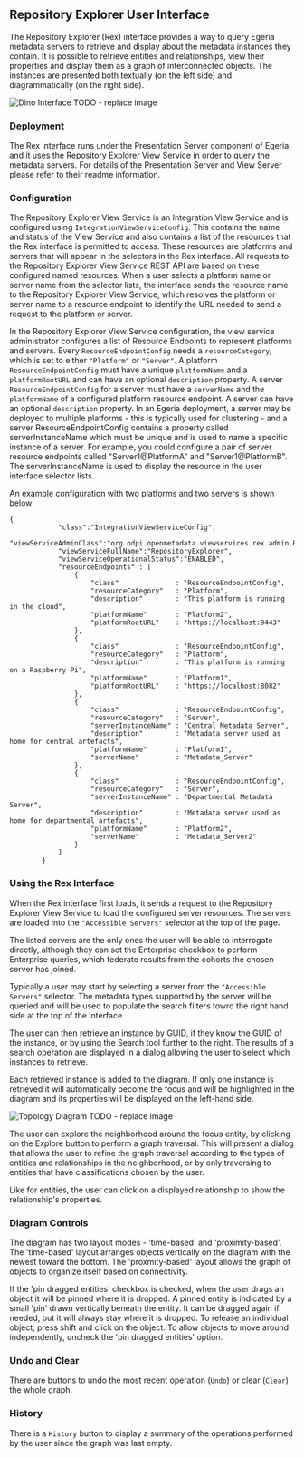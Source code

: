 ## Repository Explorer User Interface

The Repository Explorer (Rex) interface provides a way to query Egeria metadata servers to retrieve and display about the metadata instances they contain. It is possible to retrieve entities and relationships, view their properties and display them as a graph of interconnected objects. The instances are presented both textually (on the left side) and diagrammatically (on the right side).

![Dino Interface](image1)
TODO - replace image


### Deployment
The Rex interface runs under the Presentation Server component of Egeria, and it uses the Repository Explorer View Service in order to query the metadata servers. For details of the Presentation Server and View Server please refer to their readme information.


### Configuration
The Repository Explorer View Service is an Integration View Service and is configured using `IntegrationViewServiceConfig`. This contains the name and status of the View Service and also contains a list of the resources that the Rex interface is permitted to access. These resources are platforms and servers that will appear in the selectors in the Rex interface. All requests to the Repository Explorer View Service REST API are based on these configured named resources. When a user selects a platform name or server name from the selector lists, the interface sends the resource name to the Repository Explorer View Service, which resolves the platform or server name to a resource endpoint to identify the URL needed to send a request to the platform or server. 

In the Repository Explorer View Service configuration, the view service administrator configures a list of Resource Endpoints to represent platforms and servers. Every `ResourceEndpointConfig` needs a `resourceCategory`, which is set to either `"Platform"` or `"Server"`. A platform `ResourceEndpointConfig` must have a unique `platformName` and a `platformRootURL` and can have an optional `description` property. A server `ResourceEndpointConfig` for a server must have a `serverName` and the `platformName` of a configured platform resource endpoint. A server can have an optional `description` property. In an Egeria deployment, a server may be deployed to multiple platforms - this is typically used for clustering - and a server ResourceEndpointConfig contains a property called serverInstanceName which must be unique and is used to name a specific instance of a server. For example, you could configure a pair of server resource endpoints called "Server1@PlatformA" and "Server1@PlatformB". The serverInstanceName is used to display the resource in the user interface selector lists. 

An example configuration with two platforms and two servers is shown below:

```
{
            "class":"IntegrationViewServiceConfig",
            "viewServiceAdminClass":"org.odpi.openmetadata.viewservices.rex.admin.RexViewAdmin",
            "viewServiceFullName":"RepositoryExplorer",
            "viewServiceOperationalStatus":"ENABLED",            
            "resourceEndpoints" : [
                {
                    "class"              : "ResourceEndpointConfig",
                    "resourceCategory"   : "Platform",
                    "description"        : "This platform is running in the cloud",
                    "platformName"       : "Platform2",
                    "platformRootURL"    : "https://localhost:9443"
                },
                {
                    "class"              : "ResourceEndpointConfig",
                    "resourceCategory"   : "Platform",
                    "description"        : "This platform is running on a Raspberry Pi",
                    "platformName"       : "Platform1",
                    "platformRootURL"    : "https://localhost:8082"
                },
                {
                    "class"              : "ResourceEndpointConfig",
                    "resourceCategory"   : "Server",
                    "serverInstanceName" : "Central Metadata Server",
                    "description"        : "Metadata server used as home for central artefacts",
                    "platformName"       : "Platform1",
                    "serverName"         : "Metadata_Server"
                },
                {
                    "class"              : "ResourceEndpointConfig",
                    "resourceCategory"   : "Server",
                    "serverInstanceName" : "Departmental Metadata Server",
                    "description"        : "Metadata server used as home for departmental artefacts",
                    "platformName"       : "Platform2",
                    "serverName"         : "Metadata_Server2"
                }
            ]
        }
```


### Using the Rex Interface
When the Rex interface first loads, it sends a request to the Repository Explorer View Service to load the configured server resources. The servers are loaded into the `"Accessible Servers"` selector at the top of the page. 

The listed servers are the only ones the user will be able to interrogate directly, although they can set the Enterprise checkbox to perform Enterprise queries, which federate results from the cohorts the chosen server has joined.

Typically a user may start by selecting a server from the `"Accessible Servers"` selector. The metadata types supported by the server will be queried and will be used to populate the search filters towrd the right hand side at the top of the interface.

The user can then retrieve an instance by GUID, if they know the GUID of the instance, or by using the Search tool further to the right. The results of a search operation are displayed in a dialog allowing the user to select which instances to retrieve. 

Each retrieved instance is added to the diagram. If only one instance is retrieved it will automatically become the focus and will be highlighted in the diagram and its properties will be displayed on the left-hand side.  

![Topology Diagram](image2)
TODO - replace image

The user can explore the neighborhood around the focus entity, by clicking on the Explore button to perform a graph traversal. This will present a dialog that allows the user to refine the graph traversal according to the types of entities and relationships in the neighborhood, or by only traversing to entities that have classifications chosen by the user.

Like for entities, the user can click on a displayed relationship to show the relationship's properties.

### Diagram Controls
The diagram has two layout modes - 'time-based' and 'proximity-based'. The 'time-based' layout arranges objects vertically on the diagram with the newest toward the bottom. The 'proxmity-based' layout allows the graph of objects to organize itself based on connectivity. 

If the 'pin dragged entities' checkbox is checked, when the user drags an object it will be pinned where it is dropped. A pinned entity is indicated by a small 'pin' drawn vertically beneath the entity. It can be dragged again if needed, but it will always stay where it is dropped. To release an individual object, press shift and click on the object. To allow objects to move around independently, uncheck the 'pin dragged entities' option.

### Undo and Clear
There are buttons to undo the most recent operation (`Undo`) or clear (`Clear`) the whole graph.

### History
There is a `History` button to display a summary of the operations performed by the user since the graph was last empty.
